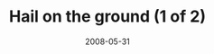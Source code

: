 ---
title: "Hail on the ground (1 of 2)"
date: 2008-05-31
near: Hail on the ground (2 of 2)
picture: /assets/camera-roll/2008/05/2008-05-31-hail-on-the-ground-1/recon-4-030.jpg
thumbnail: /assets/camera-roll/2008/05/2008-05-31-hail-on-the-ground-1/recon-4-030-thumbnail.jpg
type: picture
tags:
  - Recon 4
  - photograph
  - hail
  - looking down
---